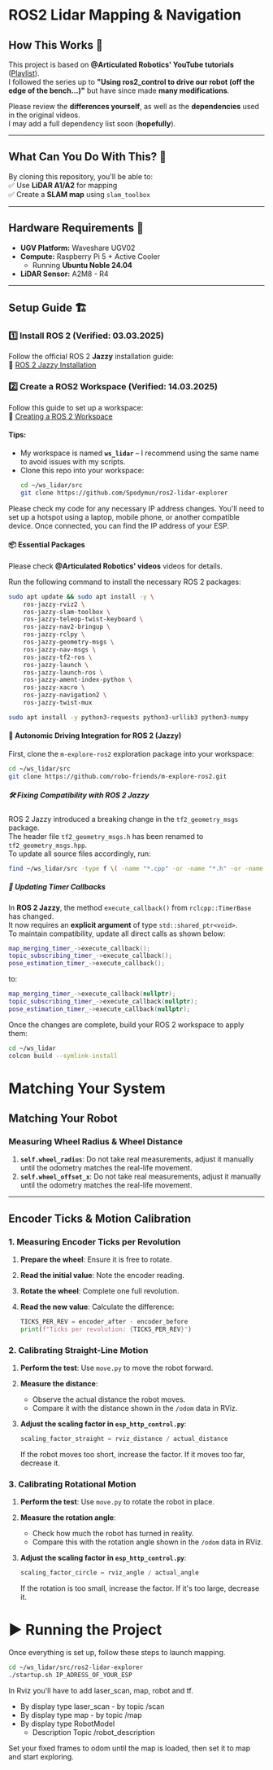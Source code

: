 # ROS2 Lidar Mapping & Navigation  

## How This Works 🚀  

This project is based on **@Articulated Robotics' YouTube tutorials** ([Playlist](https://www.youtube.com/playlist?list=PLunhqkrRNRhYAffV8JDiFOatQXuU-NnxT)).  
I followed the series up to **"Using ros2_control to drive our robot (off the edge of the bench...)"** but have since made **many modifications**.  

Please review the **differences yourself**, as well as the **dependencies** used in the original videos.  
I may add a full dependency list soon (**hopefully**).  

---

## What Can You Do With This? 🤖  

By cloning this repository, you'll be able to:  
✅ Use **LiDAR A1/A2** for mapping  
✅ Create a **SLAM map** using `slam_toolbox`  

---

## Hardware Requirements 🔧  

- **UGV Platform:** Waveshare UGV02  
- **Compute:** Raspberry Pi 5 + Active Cooler  
  - Running **Ubuntu Noble 24.04**  
- **LiDAR Sensor:** A2M8 - R4  

---

## Setup Guide 🏗  

### 1️⃣ Install ROS 2 (Verified: **03.03.2025**)  
Follow the official ROS 2 **Jazzy** installation guide:  
🔗 [ROS 2 Jazzy Installation](https://docs.ros.org/en/jazzy/Installation/Ubuntu-Install-Debs.html)  

### 2️⃣ Create a ROS2 Workspace (Verified: **14.03.2025**)  
Follow this guide to set up a workspace:  
🔗 [Creating a ROS 2 Workspace](https://docs.ros.org/en/foxy/Tutorials/Beginner-Client-Libraries/Creating-A-Workspace/Creating-A-Workspace.html)  

#### Tips:  
- My workspace is named **`ws_lidar`** – I recommend using the same name to avoid issues with my scripts.  
- Clone this repo into your workspace:  
  ```bash
  cd ~/ws_lidar/src
  git clone https://github.com/Spodymun/ros2-lidar-explorer
  ```
Please check my code for any necessary IP address changes.
You'll need to set up a hotspot using a laptop, mobile phone, or another compatible device.
Once connected, you can find the IP address of your ESP.

#### 📦 Essential Packages  
Please check **@Articulated Robotics' videos** videos for details. 

Run the following command to install the necessary ROS 2 packages:

```bash
sudo apt update && sudo apt install -y \
    ros-jazzy-rviz2 \
    ros-jazzy-slam-toolbox \
    ros-jazzy-teleop-twist-keyboard \
    ros-jazzy-nav2-bringup \
    ros-jazzy-rclpy \
    ros-jazzy-geometry-msgs \
    ros-jazzy-nav-msgs \
    ros-jazzy-tf2-ros \
    ros-jazzy-launch \
    ros-jazzy-launch-ros \
    ros-jazzy-ament-index-python \
    ros-jazzy-xacro \
    ros-jazzy-navigation2 \
    ros-jazzy-twist-mux  

sudo apt install -y python3-requests python3-urllib3 python3-numpy
```
#### 🧠 Autonomic Driving Integration for ROS 2 (Jazzy)

First, clone the `m-explore-ros2` exploration package into your workspace:

```bash
cd ~/ws_lidar/src
git clone https://github.com/robo-friends/m-explore-ros2.git
```
##### 🛠 Fixing Compatibility with ROS 2 Jazzy

ROS 2 Jazzy introduced a breaking change in the `tf2_geometry_msgs` package.  
The header file `tf2_geometry_msgs.h` has been renamed to `tf2_geometry_msgs.hpp`.  
To update all source files accordingly, run:

```bash
find ~/ws_lidar/src -type f \( -name "*.cpp" -or -name "*.h" -or -name "*.hpp" \) | xargs sed -i 's|tf2_geometry_msgs/tf2_geometry_msgs.h|tf2_geometry_msgs/tf2_geometry_msgs.hpp|g'
```
##### 🧩 Updating Timer Callbacks

In **ROS 2 Jazzy**, the method `execute_callback()` from `rclcpp::TimerBase` has changed.  
It now requires an **explicit argument** of type `std::shared_ptr<void>`.  
To maintain compatibility, update all direct calls as shown below:

```cpp
map_merging_timer_->execute_callback();
topic_subscribing_timer_->execute_callback();
pose_estimation_timer_->execute_callback();
```
to:
```cpp
map_merging_timer_->execute_callback(nullptr);
topic_subscribing_timer_->execute_callback(nullptr);
pose_estimation_timer_->execute_callback(nullptr);
```
Once the changes are complete, build your ROS 2 workspace to apply them:

```bash
cd ~/ws_lidar
colcon build --symlink-install
```

# Matching Your System

## Matching Your Robot

### Measuring Wheel Radius & Wheel Distance
1. **`self.wheel_radius`**: Do not take real measurements, adjust it manually until the odometry matches the real-life movement.
2. **`self.wheel_offset_x`**: Do not take real measurements, adjust it manually until the odometry matches the real-life movement.

---

## Encoder Ticks & Motion Calibration

### 1. Measuring Encoder Ticks per Revolution
1. **Prepare the wheel**: Ensure it is free to rotate.
2. **Read the initial value**: Note the encoder reading.
3. **Rotate the wheel**: Complete one full revolution.
4. **Read the new value**: Calculate the difference:

   ```python
   TICKS_PER_REV = encoder_after - encoder_before
   print(f"Ticks per revolution: {TICKS_PER_REV}")
   ```
### 2. Calibrating Straight-Line Motion
1. **Perform the test**: Use `move.py` to move the robot forward.
2. **Measure the distance**:  
   - Observe the actual distance the robot moves.  
   - Compare it with the distance shown in the `/odom` data in RViz.  
3. **Adjust the scaling factor in `esp_http_control.py`**:
   
   ```python
   scaling_factor_straight = rviz_distance / actual_distance
   ```
   If the robot moves too short, increase the factor. If it moves too far, decrease it.

### 3. Calibrating Rotational Motion
1. **Perform the test**: Use `move.py` to rotate the robot in place.
2. **Measure the rotation angle**:  
   - Check how much the robot has turned in reality.  
   - Compare this with the rotation angle shown in the `/odom` data in RViz.  
3. **Adjust the scaling factor in `esp_http_control.py`**:  

   ```python
   scaling_factor_circle = rviz_angle / actual_angle
   ```
   If the rotation is too small, increase the factor. If it's too large, decrease it.
   
# ▶️ Running the Project  

Once everything is set up, follow these steps to launch mapping.  

```bash
cd ~/ws_lidar/src/ros2-lidar-explorer
./startup.sh IP_ADRESS_OF_YOUR_ESP
```
In Rviz you'll have to add laser_scan, map, robot and tf.
   - By display type laser_scan - by topic /scan
   - By display type map - by topic /map
   - By display type RobotModel
     - Description Topic /robot_description

Set your fixed frames to odom until the map is loaded, then set it to map and start exploring.
